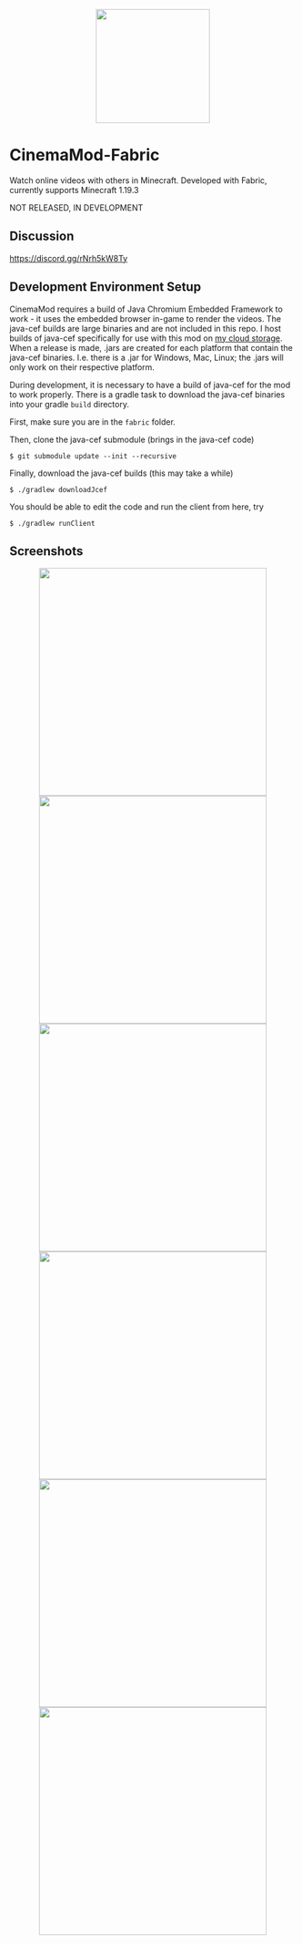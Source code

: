 <p align="center">
  <img src="https://user-images.githubusercontent.com/30220598/173697364-2bc49792-ad64-488a-99bf-9c28d7e91b6e.png" width="200px">
</p>

# CinemaMod-Fabric
Watch online videos with others in Minecraft. Developed with Fabric, currently supports Minecraft 1.19.3

NOT RELEASED, IN DEVELOPMENT

## Discussion
https://discord.gg/rNrh5kW8Ty

## Development Environment Setup
CinemaMod requires a build of Java Chromium Embedded Framework to work - it uses the embedded browser in-game to render the videos. The java-cef builds are large binaries and are not included in this repo. I host builds of java-cef specifically for use with this mod on [my cloud storage](https://ewr1.vultrobjects.com/cinemamod-libraries/). When a release is made, .jars are created for each platform that contain the java-cef binaries. I.e. there is a .jar for Windows, Mac, Linux; the .jars will only work on their respective platform.

During development, it is necessary to have a build of java-cef for the mod to work properly. There is a gradle task to download the java-cef binaries into your gradle `build` directory.

First, make sure you are in the `fabric` folder. 

Then, clone the java-cef submodule (brings in the java-cef code)
```
$ git submodule update --init --recursive
```

Finally, download the java-cef builds (this may take a while)
```
$ ./gradlew downloadJcef
```

You should be able to edit the code and run the client from here, try
```
$ ./gradlew runClient
```

## Screenshots
<p align="center">
  <img src="https://user-images.githubusercontent.com/30220598/173701573-0106d561-d70a-483c-bc35-b2bb0236459d.jpg" width="400px">
  <img src="https://user-images.githubusercontent.com/30220598/173701578-a168513c-c4d8-4a18-b83b-86f8592eb28b.jpg" width="400px">
  <img src="https://user-images.githubusercontent.com/30220598/173701585-72fa00e4-5905-4d2d-9165-1f9bd79c0778.jpg" width="400px">
  <img src="https://user-images.githubusercontent.com/30220598/173701589-b093e08b-7568-465e-87c3-14574d645c1f.jpg" width="400px">
  <img src="https://user-images.githubusercontent.com/30220598/173701595-76db736e-4aab-4e0f-8272-e50de0a4d871.jpg" width="400px">
  <img src="https://user-images.githubusercontent.com/30220598/173701601-12ca7059-6c65-4fbc-97ed-1b60a2edee32.jpg" width="400px">
</p>
